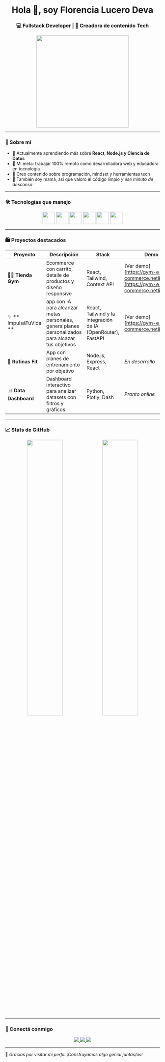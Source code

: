 <h1 align="center">Hola 👋, soy Florencia Lucero Deva</h1>
<h3 align="center">💻 Fullstack Developer | 🧠 Creadora de contenido Tech </h3>

<p align="center">
<img src="https://media.giphy.com/media/f3iwJFOVOwuy7K6FFw/giphy.gif" width="300" />


</p>

---

### 🚀 Sobre mí

- 🌱 Actualmente aprendiendo más sobre **React, Node.js y Ciencia de Datos**  
- 🎯 Mi meta: trabajar 100% remoto como desarrolladora web y educadora en tecnología  
- 🧩 Creo contenido sobre programación, mindset y herramientas tech  
- 🧒 También soy mamá, así que valoro el código limpio *y ese minuto de descanso*

---

### 🛠️ Tecnologías que manejo

<div align="center">
  <img src="https://cdn.jsdelivr.net/gh/devicons/devicon/icons/react/react-original.svg" width="40px" />
  <img src="https://cdn.jsdelivr.net/gh/devicons/devicon/icons/javascript/javascript-original.svg" width="40px" />
  <img src="https://cdn.jsdelivr.net/gh/devicons/devicon/icons/python/python-original.svg" width="40px" />
  <img src="https://cdn.jsdelivr.net/gh/devicons/devicon/icons/nodejs/nodejs-original.svg" width="40px" />
  <img src="https://cdn.jsdelivr.net/gh/devicons/devicon/icons/tailwindcss/tailwindcss-plain.svg" width="40px" />
  <img src="https://cdn.jsdelivr.net/gh/devicons/devicon/icons/git/git-original.svg" width="40px" />
</div>

---

### 🛍️ Proyectos destacados

| Proyecto | Descripción | Stack | Demo |
| -------- | ----------- | ----------- | ---- |
| 🏋️‍♀️ **Tienda Gym** | Ecommerce con carrito, detalle de productos y diseño responsive | React, Tailwind, Context API | [Ver demo][https://gym-e-commerce.netlify.app](https://gym-e-commerce.netlify.app)) |
| ✨ ** ImpulsáTuVida ** | app con IA para alcanzar metas personales, genera planes personalizados para alcazar tus objetivos| React, Tailwind y la integración de IA (OpenRouter), FastAPI | [Ver demo][https://gym-e-commerce.netlify.app/] 
| 🧠 **Rutinas Fit** | App con planes de entrenamiento por objetivo | Node.js, Express, React | *En desarrollo* |
| 📊 **Data Dashboard** | Dashboard interactivo para analizar datasets con filtros y gráficos | Python, Plotly, Dash | *Pronto online* |

---

### 📈 Stats de GitHub

<p align="center">
  <img src="https://github-readme-stats.vercel.app/api?username=florencialucero11&show_icons=true&theme=tokyonight" width="48%" />
  <img src="https://github-readme-streak-stats.herokuapp.com/?user=florencialucero11&theme=tokyonight" width="48%" />
</p>

---

### 🤝 Conectá conmigo

<div align="center">
  <a href="https://linkedin.com/in/florencialucerodeva" target="_blank">
    <img src="https://img.shields.io/badge/LinkedIn-%230077B5.svg?&style=for-the-badge&logo=linkedin&logoColor=white" />
  </a>
  <a href="mailto:florenciadevamatias@gmail.com">
    <img src="https://img.shields.io/badge/Email-%23D14836.svg?&style=for-the-badge&logo=gmail&logoColor=white" />
  </a>
  <a href="https://github.com/florencialucero11">
    <img src="https://img.shields.io/badge/GitHub-%2312100E.svg?&style=for-the-badge&logo=github&logoColor=white" />
  </a>
</div>

---

💬 *Gracias por visitar mi perfil. ¡Construyamos algo genial juntas/os!*

